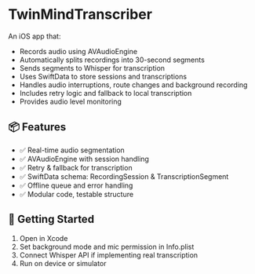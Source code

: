 # TwinMindTranscriber

An iOS app that:
- Records audio using AVAudioEngine
- Automatically splits recordings into 30-second segments
- Sends segments to Whisper for transcription
- Uses SwiftData to store sessions and transcriptions
- Handles audio interruptions, route changes and background recording
- Includes retry logic and fallback to local transcription
- Provides audio level monitoring

## 📦 Features
- ✅ Real-time audio segmentation
- ✅ AVAudioEngine with session handling
- ✅ Retry & fallback for transcription
- ✅ SwiftData schema: RecordingSession & TranscriptionSegment
- ✅ Offline queue and error handling
- ✅ Modular code, testable structure

## 🚀 Getting Started
1. Open in Xcode
2. Set background mode and mic permission in Info.plist
3. Connect Whisper API if implementing real transcription
4. Run on device or simulator
